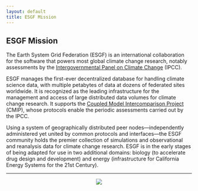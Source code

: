 ```yaml
---
layout: default
title: ESGF Mission
---
```



## ESGF Mission

The Earth System Grid Federation (ESGF) is an international collaboration for
the software that powers most global climate change research, notably
assessments by the [Intergovernmental Panel on Climate Change][ipcc] (IPCC).   

ESGF manages the first-ever decentralized database for handling climate science
data, with multiple petabytes of data at dozens of federated sites worldwide. It
is recognized as the leading infrastructure for the management and access of
large distributed data volumes for climate change research. It supports the
[Coupled Model Intercomparison Project][cmip] (CMIP), whose protocols enable the
periodic assessments carried out by the IPCC.

Using a system of geographically distributed peer nodes&mdash;independently
administered yet united by common protocols and interfaces&mdash;the ESGF
community holds the premier collection of simulations and observational and
reanalysis data for climate change research. ESGF is in the early stages of
being adapted for use in two additional domains: biology (to accelerate drug
design and development) and energy (infrastructure for California Energy
Systems for the 21st Century).

---

<center>
<img src="{{site.url}}/media/images/nodeInfo.png"/>
</center>

[ipcc]:  http://www.ipcc.ch/
[cmip]:  http://pcmdi.github.io/CMIP6/
